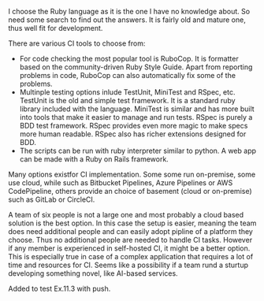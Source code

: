I choose the Ruby language as it is the one I have no knowledge about. So need some search to find out the answers. It is fairly old and mature one, thus well fit for development.

There are various CI tools to choose from:
- For code checking the most popular tool is RuboCop. It is formatter based on the community-driven Ruby Style Guide. Apart from reporting problems in  code, RuboCop can also automatically fix some of the problems.
- Multinple testing options inlude TestUnit, MiniTest and RSpec, etc. TestUnit is the old and simple test framework. It is a standard ruby library included with the language. MiniTest is similar and has more built into tools that make it easier to manage and run tests. RSpec is purely a BDD test framework. RSpec provides even more magic to make specs more human readable. RSpec also has richer extensions designed for BDD.
- The scripts can be run with ruby interpreter similar to python. A web app can be made with a Ruby on Rails framework.

Many options existfor CI implementation. Some some run on-premise, some use cloud, while such as Bitbucket Pipelines, Azure Pipelines or AWS CodePipeline, others provide an choice of basement (cloud or on-premise) such as GitLab or CircleCI.

A team of six people is not a large one and most probably a cloud based solution is the best option. In this case the setup is easier, meaning the team does need additional people and can easily adopt pipline of a platform they choose. Thus no additional people are needed to handle CI tasks. However if any member is experienced in self-hosted CI, it might be a better option. This is especially true in case of a complex application that requires a lot of time and resources for CI. Seems like a possibility if a team rund a sturtup developing something novel, like AI-based services.

Added to test Ex.11.3 with push.